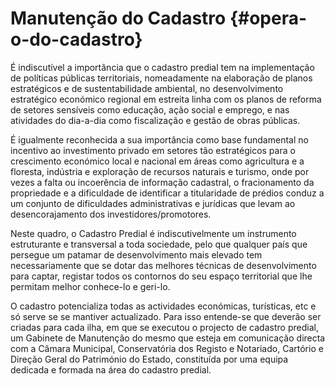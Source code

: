 # Manutenção do Cadastro {#opera-o-do-cadastro}

É indiscutível a importância que o cadastro predial tem na implementação de políticas públicas territoriais, nomeadamente na elaboração de planos estratégicos e de sustentabilidade ambiental, no desenvolvimento estratégico económico regional em estreita linha com os planos de reforma de setores sensíveis como educação, ação social e emprego, e nas atividades do dia-a-dia como fiscalização e gestão de obras públicas.

É igualmente reconhecida a sua importância como base fundamental no incentivo ao investimento privado em setores tão estratégicos para o crescimento económico local e nacional em áreas como agricultura e a floresta, indústria e exploração de recursos naturais e turismo, onde por vezes a falta ou incoerência de informação cadastral, o fracionamento da propriedade e a dificuldade de identificar a titularidade de prédios conduz a um conjunto de dificuldades administrativas e jurídicas que levam ao desencorajamento dos investidores/promotores.

Neste quadro, o Cadastro Predial é indiscutivelmente um instrumento estruturante e transversal a toda sociedade, pelo que qualquer país que persegue um patamar de desenvolvimento mais elevado tem necessariamente que se dotar das melhores técnicas de desenvolvimento para captar, registar todos os contornos do seu espaço territorial que lhe permitam melhor conhece-lo e geri-lo.

O cadastro potencializa todas as actividades económicas, turísticas, etc e só serve se se mantiver actualizado. Para isso entende-se que deverão ser criadas para cada ilha, em que se executou o projecto de cadastro predial, um Gabinete de Manutenção do mesmo que esteja em comunicação directa com a Câmara Municipal, Conservatória dos Registo e Notariado, Cartório e Direção Geral do Património do Estado, constituída por uma equipa dedicada e formada na área do cadastro predial. 

